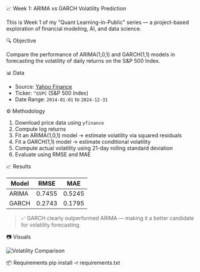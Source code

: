 📈 Week 1: ARIMA vs GARCH Volatility Prediction

This is Week 1 of my "Quant Learning-in-Public" series — a project-based exploration of financial modeling, AI, and data science.

🔍 Objective

Compare the performance of ARIMA(1,0,1) and GARCH(1,1) models in forecasting the volatility of daily returns on the S&P 500 Index.

📊 Data

- Source: [Yahoo Finance](https://finance.yahoo.com)
- Ticker: `^GSPC` (S&P 500 Index)
- Date Range: `2014-01-01` to `2024-12-31`

⚙️ Methodology

1. Download price data using `yfinance`
2. Compute log returns
3. Fit an ARIMA(1,0,1) model → estimate volatility via squared residuals
4. Fit a GARCH(1,1) model → estimate conditional volatility
5. Compute actual volatility using 21-day rolling standard deviation
6. Evaluate using RMSE and MAE

📈 Results

| Model | RMSE | MAE |
|-------|------|-----|
| ARIMA | 0.7455 | 0.5245 |
| GARCH | 0.2743 | 0.1795 |

> ✅ GARCH clearly outperformed ARIMA — making it a better candidate for volatility forecasting.

📷 Visuals

![Volatility Comparison](notebook/preview.png)

📦 Requirements
pip install -r requirements.txt
